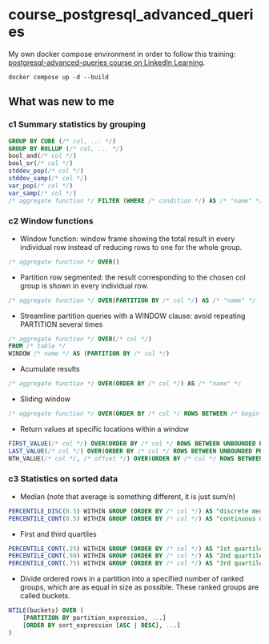 # course_postgresql_advanced_queries

My own docker compose environment in order to follow this training: [postgresql-advanced-queries course on LinkedIn Learning](https://www.linkedin.com/learning/postgresql-advanced-queries).

```Shell
docker compose up -d --build
```

## What was new to me

### c1 Summary statistics by grouping

```SQL
GROUP BY CUBE (/* col, ... */)
GROUP BY ROLLUP (/* col, ... */)
bool_and(/* col */)
bool_or(/* col */)
stddev_pop(/* col */)
stddev_samp(/* col */)
var_pop(/* col */)
var_samp(/* col */)
/* aggregate function */ FILTER (WHERE /* condition */) AS /* "name" */
```

### c2 Window functions

* Window function: window frame showing the total result in every individual row instead of reducing rows to one for the whole group.

```SQL
/* aggregate function */ OVER()
```

* Partition row segmented: the result corresponding to the chosen col group is shown in every individual row.

```SQL
/* aggregate function */ OVER(PARTITION BY /* col */) AS /* "name" */
```

* Streamline partition queries with a WINDOW clause: avoid repeating PARTITION several times

```SQL
/* aggregate function */ OVER(/* col */)
FROM /* table */
WINDOW /* name */ AS (PARTITION BY /* col */)
```

* Acumulate results

```SQL
/* aggregate function */ OVER(ORDER BY /* col */) AS /* "name" */
```

* Sliding window

```SQL
/* aggregate function */ OVER(ORDER BY /* col */ ROWS BETWEEN /* begin */ PRECEDING AND /* end */ FOLLOWING) AS /* "name" */
```

* Return values at specific locations within a window

```SQL
FIRST_VALUE(/* col */) OVER(ORDER BY /* col */ ROWS BETWEEN UNBOUNDED PRECEDING AND UNBOUNDED FOLLOWING)
LAST_VALUE(/* col */) OVER(ORDER BY /* col */ ROWS BETWEEN UNBOUNDED PRECEDING AND UNBOUNDED FOLLOWING)
NTH_VALUE(/* col */, /* offset */) OVER(ORDER BY /* col */ ROWS BETWEEN UNBOUNDED PRECEDING AND UNBOUNDED FOLLOWING)
```

### c3 Statistics on sorted data

* Median (note that average is something different, it is just sum/n)

```SQL
PERCENTILE_DISC(0.5) WITHIN GROUP (ORDER BY /* col */) AS "discrete median",
PERCENTILE_CONT(0.5) WITHIN GROUP (ORDER BY /* col */) AS "continuous median"
```

* First and third quartiles

```SQL
PERCENTILE_CONT(.25) WITHIN GROUP (ORDER BY /* col */) AS "1st quartile"
PERCENTILE_CONT(.50) WITHIN GROUP (ORDER BY /* col */) AS "2nd quartile"
PERCENTILE_CONT(.75) WITHIN GROUP (ORDER BY /* col */) AS "3rd quartile"
```

* Divide ordered rows in a partition into a specified number of ranked groups, which are as equal in size as possible. These ranked groups are called buckets.

```SQL
NTILE(buckets) OVER (
    [PARTITION BY partition_expression, ...]
    [ORDER BY sort_expression [ASC | DESC], ...]
)
```
